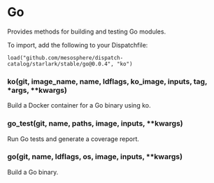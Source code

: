 
# Go

Provides methods for building and testing Go modules.

To import, add the following to your Dispatchfile:

```
load("github.com/mesosphere/dispatch-catalog/starlark/stable/go@0.0.4", "ko")
```

### ko(git, image_name, name, ldflags, ko_image, inputs, tag, *args, **kwargs)


Build a Docker container for a Go binary using ko.


### go_test(git, name, paths, image, inputs, **kwargs)


Run Go tests and generate a coverage report.


### go(git, name, ldflags, os, image, inputs, **kwargs)


Build a Go binary.



